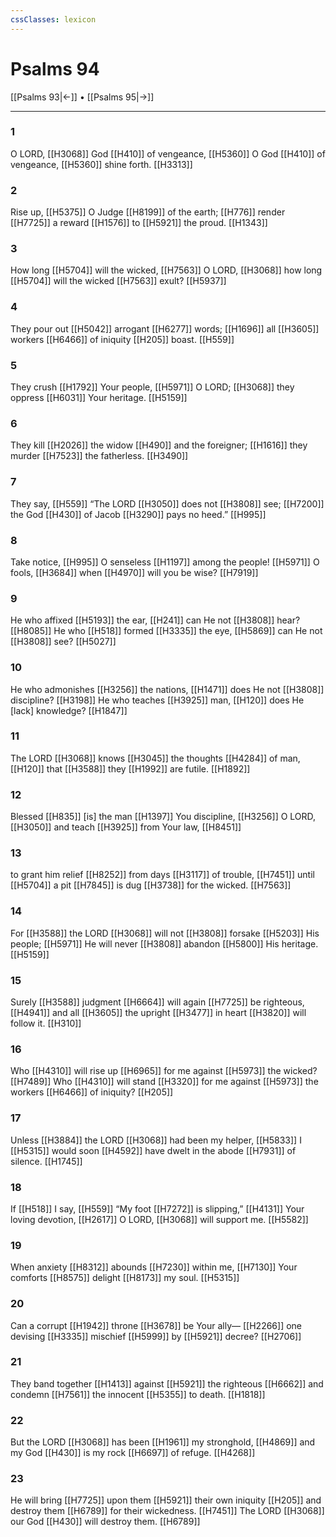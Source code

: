 ```yaml
---
cssClasses: lexicon
---
```


# Psalms 94

[[Psalms 93|←]] • [[Psalms 95|→]]

---

### 1
O LORD, [[H3068]] God [[H410]] of vengeance, [[H5360]] O God [[H410]] of vengeance, [[H5360]] shine forth. [[H3313]]

### 2
Rise up, [[H5375]] O Judge [[H8199]] of the earth; [[H776]] render [[H7725]] a reward [[H1576]] to [[H5921]] the proud. [[H1343]]

### 3
How long [[H5704]] will the wicked, [[H7563]] O LORD, [[H3068]] how long [[H5704]] will the wicked [[H7563]] exult? [[H5937]]

### 4
They pour out [[H5042]] arrogant [[H6277]] words; [[H1696]] all [[H3605]] workers [[H6466]] of iniquity [[H205]] boast. [[H559]]

### 5
They crush [[H1792]] Your people, [[H5971]] O LORD; [[H3068]] they oppress [[H6031]] Your heritage. [[H5159]]

### 6
They kill [[H2026]] the widow [[H490]] and the foreigner; [[H1616]] they murder [[H7523]] the fatherless. [[H3490]]

### 7
They say, [[H559]] “The LORD [[H3050]] does not [[H3808]] see; [[H7200]] the God [[H430]] of Jacob [[H3290]] pays no heed.” [[H995]]

### 8
Take notice, [[H995]] O senseless [[H1197]] among the people! [[H5971]] O fools, [[H3684]] when [[H4970]] will you be wise? [[H7919]]

### 9
He who affixed [[H5193]] the ear, [[H241]] can He not [[H3808]] hear? [[H8085]] He who [[H518]] formed [[H3335]] the eye, [[H5869]] can He not [[H3808]] see? [[H5027]]

### 10
He who admonishes [[H3256]] the nations, [[H1471]] does He not [[H3808]] discipline? [[H3198]] He who teaches [[H3925]] man, [[H120]] does He [lack] knowledge? [[H1847]]

### 11
The LORD [[H3068]] knows [[H3045]] the thoughts [[H4284]] of man, [[H120]] that [[H3588]] they [[H1992]] are futile. [[H1892]]

### 12
Blessed [[H835]] [is] the man [[H1397]] You discipline, [[H3256]] O LORD, [[H3050]] and teach [[H3925]] from Your law, [[H8451]]

### 13
to grant him relief [[H8252]] from days [[H3117]] of trouble, [[H7451]] until [[H5704]] a pit [[H7845]] is dug [[H3738]] for the wicked. [[H7563]]

### 14
For [[H3588]] the LORD [[H3068]] will not [[H3808]] forsake [[H5203]] His people; [[H5971]] He will never [[H3808]] abandon [[H5800]] His heritage. [[H5159]]

### 15
Surely [[H3588]] judgment [[H6664]] will again [[H7725]] be righteous, [[H4941]] and all [[H3605]] the upright [[H3477]] in heart [[H3820]] will follow it. [[H310]]

### 16
Who [[H4310]] will rise up [[H6965]] for me  against [[H5973]] the wicked? [[H7489]] Who [[H4310]] will stand [[H3320]] for me  against [[H5973]] the workers [[H6466]] of iniquity? [[H205]]

### 17
Unless [[H3884]] the LORD [[H3068]] had been my helper, [[H5833]] I [[H5315]] would soon [[H4592]] have dwelt in the abode [[H7931]] of silence. [[H1745]]

### 18
If [[H518]] I say, [[H559]] “My foot [[H7272]] is slipping,” [[H4131]] Your loving devotion, [[H2617]] O LORD, [[H3068]] will support me. [[H5582]]

### 19
When anxiety [[H8312]] abounds [[H7230]] within me, [[H7130]] Your comforts [[H8575]] delight [[H8173]] my soul. [[H5315]]

### 20
Can a corrupt [[H1942]] throne [[H3678]] be Your ally— [[H2266]] one devising [[H3335]] mischief [[H5999]] by [[H5921]] decree? [[H2706]]

### 21
They band together [[H1413]] against [[H5921]] the righteous [[H6662]] and condemn [[H7561]] the innocent [[H5355]] to death. [[H1818]]

### 22
But the LORD [[H3068]] has been [[H1961]] my stronghold, [[H4869]] and my God [[H430]] is my rock [[H6697]] of refuge. [[H4268]]

### 23
He will bring [[H7725]] upon them [[H5921]] their own iniquity [[H205]] and destroy them [[H6789]] for their wickedness. [[H7451]] The LORD [[H3068]] our God [[H430]] will destroy them. [[H6789]]

